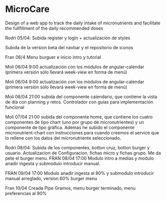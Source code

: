 # MicroCare

Design of a web app to track the daily intake of micronutrients and facilitate the fullfillment of the daily recommended doses

Rodri 05/04: Subida register y login + actualizacion de styles

Subida de la version beta del navbar y el repositorio de iconos

Fran 06/4 Menu burguer e inicio intro y tutorial


Moli 06/04 9:00 actualización con los módulos de angular-calendar (primera versión sólo llevará week-view en forma de menú)

Moli 06/04 9:00 actualización con los módulos de angular-calendar (primera versión sólo llevará week-view en forma de menú)




Moli 06/04 21:00 subida del componente calendario, que contiene la vista de día con planning y retos. Controlador con guías para implementación funcional



Moli 07/04  21:00 subida del componente home, que contiene los cuatro componentes de tipo chart (uno por grupo de micronutrientes) y un componente de tipo gráfica.
Además he subido el componente micronutrient-chart con instrucciones para cuando creemos el service que lo rellene con los datos del micronutriente seleccionado.


Rodri 08/04: Subida de los componentes, botton cruz, botton burger y usuario. Actualizacion de Configuracion, fichas micro y fichas grupo. 
Me da pete el burger menu.
FRAN 08/04 17:00 Modulo intro a medias y modulo anadir ingesta y submodulo introducir manual. 

FRAN 09/04 17:00 Modulo anadir ingesta al 80% y submodulo introducir manual arreglado, version 60% burger menu

Fran 10/04 Creada Pipe Gramos, menu burger terminado, menu preferencias al 90%


